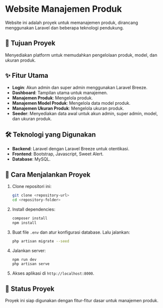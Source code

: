 # Website Manajemen Produk

Website ini adalah proyek untuk memanajemen produk, dirancang menggunakan Laravel dan beberapa teknologi pendukung.

## 🎯 Tujuan Proyek

Menyediakan platform untuk memudahkan pengelolaan produk, model, dan ukuran produk.

## ✨ Fitur Utama

- **Login**: Akun admin dan super admin menggunakan Laravel Breeze.  
- **Dashboard**: Tampilan utama untuk manajemen.  
- **Manajemen Produk**: Mengelola produk.  
- **Manajemen Model Produk**: Mengelola data model produk.  
- **Manajemen Ukuran Produk**: Mengelola ukuran produk.  
- **Seeder**: Menyediakan data awal untuk akun admin, super admin, model, dan ukuran produk.

## 🛠️ Teknologi yang Digunakan

- **Backend**: Laravel dengan Laravel Breeze untuk otentikasi.  
- **Frontend**: Bootstrap, Javascript, Sweet Alert.  
- **Database**: MySQL.  

## 🚀 Cara Menjalankan Proyek

1. Clone repositori ini:  
   ```bash
   git clone <repository-url>
   cd <repository-folder>
   ```

2. Install dependencies:  
   ```bash
   composer install
   npm install
   ```

3. Buat file `.env` dan atur konfigurasi database. Lalu jalankan:  
   ```bash
   php artisan migrate --seed
   ```

4. Jalankan server:  
   ```bash
   npm run dev
   php artisan serve
   ```

5. Akses aplikasi di `http://localhost:8000`.

## 🚧 Status Proyek

Proyek ini siap digunakan dengan fitur-fitur dasar untuk manajemen produk.

